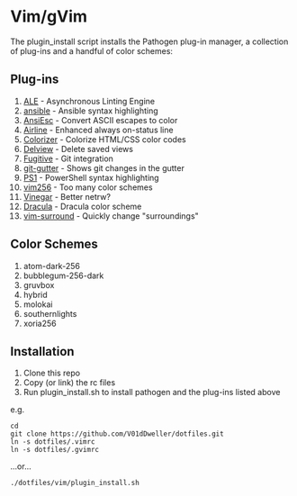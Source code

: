 Vim/gVim
========

The plugin\_install script installs the Pathogen plug-in manager, a collection
of plug-ins and a handful of color schemes:

Plug-ins
--------

 1. [ALE](https://github.com/w0rp/ale) - Asynchronous Linting Engine
 2. [ansible](https://github.com/pearofducks/ansible-vim) - Ansible syntax highlighting
 3. [AnsiEsc](https://github.com/vim-scripts/AnsiEsc.vim) - Convert ASCII escapes to color
 4. [Airline](https://github.com/vim-airline/vim-airline) - Enhanced always on-status line
 5. [Colorizer](https://github.com/chrisbra/Colorizer) - Colorize HTML/CSS color codes
 6. [Delview](https://github.com/vim-scripts/delview) - Delete saved views
 7. [Fugitive](https://github.com/tpope/vim-fugitive) - Git integration
 8. [git-gutter](https://github.com/airblade/vim-gitgutter) - Shows git changes in the gutter
 9. [PS1](https://github.com/PProvost/vim-ps1) - PowerShell syntax highlighting
10. [vim256](https://github.com/noah/vim256-color) - Too many color schemes
11. [Vinegar](https://github.com/tpope/vim-vinegar) - Better netrw?
12. [Dracula](https://github.com/dracula/vim) - Dracula color scheme
13. [vim-surround](https://github.com/tpope/vim-surround) - Quickly change "surroundings"

Color Schemes
-------------

1. atom-dark-256
2. bubblegum-256-dark
3. gruvbox
4. hybrid
5. molokai
6. southernlights
7. xoria256

Installation
------------

1. Clone this repo
2. Copy (or link) the rc files
3. Run plugin\_install.sh to install pathogen and the plug-ins listed above

e.g.

```shell
cd
git clone https://github.com/V01dDweller/dotfiles.git
ln -s dotfiles/.vimrc
ln -s dotfiles/.gvimrc
```

...or...

```
./dotfiles/vim/plugin_install.sh
```
